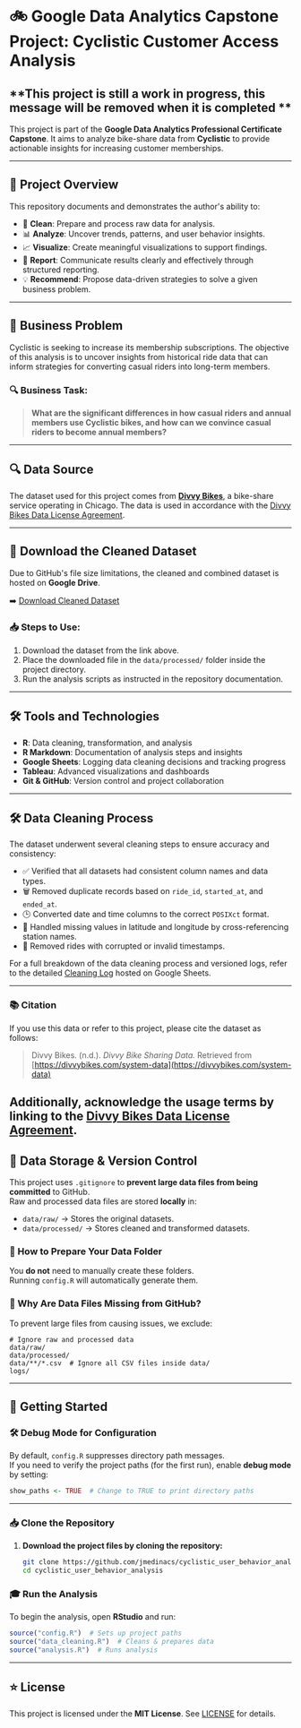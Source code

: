 # 🚲 Google Data Analytics Capstone Project: Cyclistic Customer Access Analysis
## **This project is still a work in progress, this message will be removed when it is completed **

This project is part of the **Google Data Analytics Professional Certificate Capstone**. It aims to analyze bike-share data from **Cyclistic** to provide actionable insights for increasing customer memberships.

---

## 📌 Project Overview

This repository documents and demonstrates the author's ability to:
- 🧹 **Clean**: Prepare and process raw data for analysis.
- 📊 **Analyze**: Uncover trends, patterns, and user behavior insights.
- 📈 **Visualize**: Create meaningful visualizations to support findings.
- 📝 **Report**: Communicate results clearly and effectively through structured reporting.
- 💡 **Recommend**: Propose data-driven strategies to solve a given business problem.

---

## 🎯 Business Problem

Cyclistic is seeking to increase its membership subscriptions. The objective of this analysis is to uncover insights from historical ride data that can inform strategies for converting casual riders into long-term members.

### 🔍 Business Task:
> **What are the significant differences in how casual riders and annual members use Cyclistic bikes, and how can we convince casual riders to become annual members?**

---

## 🔍 Data Source

The dataset used for this project comes from [**Divvy Bikes**](https://divvybikes.com/system-data), a bike-share service operating in Chicago. The data is used in accordance with the [Divvy Bikes Data License Agreement](https://divvybikes.com/data-license-agreement).

---

## 📂 Download the Cleaned Dataset

Due to GitHub's file size limitations, the cleaned and combined dataset is hosted on **Google Drive**.

➡️ [Download Cleaned Dataset](https://drive.google.com/file/d/1Sy7tbEqrMH42J0hrRB24qPHF75l1qxY6/view?usp=sharing)

### 📥 Steps to Use:
1. Download the dataset from the link above.
2. Place the downloaded file in the `data/processed/` folder inside the project directory.
3. Run the analysis scripts as instructed in the repository documentation.

---

## 🛠️ Tools and Technologies

- **R**: Data cleaning, transformation, and analysis
- **R Markdown**: Documentation of analysis steps and insights
- **Google Sheets**: Logging data cleaning decisions and tracking progress
- **Tableau**: Advanced visualizations and dashboards
- **Git & GitHub**: Version control and project collaboration

---

## 🛠️ Data Cleaning Process

The dataset underwent several cleaning steps to ensure accuracy and consistency:

- ✅ Verified that all datasets had consistent column names and data types.
- 🗑️ Removed duplicate records based on `ride_id`, `started_at`, and `ended_at`.
- 🕒 Converted date and time columns to the correct `POSIXct` format.
- 📍 Handled missing values in latitude and longitude by cross-referencing station names.
- 📆 Removed rides with corrupted or invalid timestamps.

For a full breakdown of the data cleaning process and versioned logs, refer to the detailed [Cleaning Log](https://docs.google.com/spreadsheets/d/your-google-sheet-id) hosted on Google Sheets.

---

### 📚 Citation

If you use this data or refer to this project, please cite the dataset as follows:

> Divvy Bikes. (n.d.). *Divvy Bike Sharing Data.* Retrieved from [https://divvybikes.com/system-data](https://divvybikes.com/system-data)

Additionally, acknowledge the usage terms by linking to the [Divvy Bikes Data License Agreement](https://divvybikes.com/data-license-agreement).
---

## 📂 Data Storage & Version Control

This project uses `.gitignore` to **prevent large data files from being committed** to GitHub.  
Raw and processed data files are stored **locally** in:

- `data/raw/` → Stores the original datasets.
- `data/processed/` → Stores cleaned and transformed datasets.

### 📌 How to Prepare Your Data Folder
You **do not** need to manually create these folders.  
Running `config.R` will automatically generate them.

### 🛑 Why Are Data Files Missing from GitHub?
To prevent large files from causing issues, we exclude:

```gitignore
# Ignore raw and processed data
data/raw/
data/processed/
data/**/*.csv  # Ignore all CSV files inside data/
logs/
```

---

## 🚀 Getting Started

### 🛠 Debug Mode for Configuration
By default, `config.R` suppresses directory path messages.  
If you need to verify the project paths (for the first run), enable **debug mode** by setting:

```r 
show_paths <- TRUE  # Change to TRUE to print directory paths
```
---


### 📥 Clone the Repository
1. **Download the project files by cloning the repository:**
   ```bash
   git clone https://github.com/jmedinacs/cyclistic_user_behavior_analysis.git
   cd cyclistic_user_behavior_analysis
   ```

### 🎓 Run the Analysis
To begin the analysis, open **RStudio** and run:
   ```r
   source("config.R")  # Sets up project paths
   source("data_cleaning.R")  # Cleans & prepares data
   source("analysis.R")  # Runs analysis
   ```

---

## ⭐ License

This project is licensed under the **MIT License**. See [LICENSE](LICENSE) for details.

